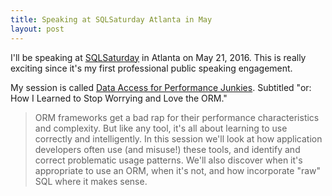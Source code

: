 ```yaml
---
title: Speaking at SQLSaturday Atlanta in May
layout: post
---
```


I'll be speaking at [SQLSaturday](http://www.sqlsaturday.com/521/EventHome.aspx) in Atlanta on May 21, 2016. This is really exciting since it's my first professional public speaking engagement.

My session is called [Data Access for Performance Junkies](http://www.sqlsaturday.com/521/Sessions/Details.aspx?sid=48794). Subtitled "or: How I Learned to Stop Worrying and Love the ORM."

> ORM frameworks get a bad rap for their performance characteristics and complexity. But like any tool, it's all about learning to use correctly and intelligently. In this session we'll look at how application developers often use (and misuse!) these tools, and identify and correct problematic usage patterns. We'll also discover when it's appropriate to use an ORM, when it's not, and how incorporate "raw" SQL where it makes sense.